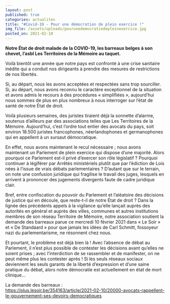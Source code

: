 ```yaml
---
layout: post
published: true
categories: actualites
title: "#Covid-19 - Pour une démocration de plein exercice !"
img_file: /assets/uploads/pourunedemocratiedepleinexercice.jpg
posted_on: 2021-02-10
---
```

**Notre État de droit malade de la COVID-19, les barreaux belges à son chevet, l’asbl Les Territoires de la Mémoire au taquet.**

Voilà bientôt une année que notre pays est confronté à une crise sanitaire inédite qui a conduit nos dirigeants à prendre des mesures de restrictions de nos libertés.

Si, au départ, nous les avons acceptées et respectées sans trop sourciller. Si, au départ, nous avons reconnu le caractère exceptionnel de la situation et avons admis le recours à des procédures « simplifiées », aujourd’hui nous sommes de plus en plus nombreux à nous interroger sur l’état de santé de notre État de droit.

Voilà plusieurs semaines, des juristes tiraient déjà la sonnette d’alarme, soutenus d’ailleurs par des associations telles que Les Territoires de la Mémoire. Aujourd’hui, c’est l’ordre tout entier des avocats du pays, soit environ 18.500 juristes francophones, néerlandophones et germanophones qui en appellent à un sursaut démocratique.

En effet, nous avons maintenant le recul nécessaire ; nous avons maintenant un Parlement de plein exercice qui dispose d’une majorité. Alors pourquoi ce Parlement est-il privé d’exercer son rôle législatif ? Pourquoi continuer à légiférer par Arrêtés ministériels plutôt que par l’édiction de Lois nées à l’issue de vrais débats parlementaires ? D’autant que sur le terrain, on note une confusion juridique qui fragilise le travail des juges, lesquels en arrivent à prononcer des jugements divergents faute de cadre juridique clair.

Bref, entre confiscation du pouvoir du Parlement et l’aléatoire des décisions de justice qui en découle, que reste-t-il de notre État de droit ? Dans la lignée des précédents appels à la vigilance qu’elle lançait auprès des autorités en général et auprès des villes, communes et autres institutions membres de son réseau Territoire de Mémoire, notre association soutient la demande des barreaux parue ce mercredi 10 février 2021 dans « Le Soir » et « De Standaard » pour que jamais les idées de Carl Schmitt, fossoyeur nazi du parlementarisme, ne résonnent chez nous.

Et pourtant, le problème est déjà bien là ! Avec l’absence de débat au Parlement, il n’est plus possible de contester les décisions avant qu’elles ne soient prises ; avec l’interdiction de se rassembler et de manifester, on ne peut même plus les contester après ! Si les seuls réseaux sociaux deviennent les seuls garants de la liberté d’expression et d’une saine pratique du débat, alors notre démocratie est actuellement en état de mort clinique…

La demande des barreaux : \
<https://plus.lesoir.be/354163/article/2021-02-10/20000-avocats-rappellent-le-gouvernement-ses-devoirs-democratiques>

<!--EndFragment-->